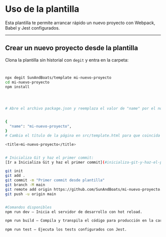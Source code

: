 # Uso de la plantilla

Esta plantilla te permite arrancar rápido un nuevo proyecto con Webpack, Babel y Jest configurados.

---

## Crear un nuevo proyecto desde la plantilla

Clona la plantilla sin historial con `degit` y entra en la carpeta:

```bash


npx degit SunAndBoats/template mi-nuevo-proyecto
cd mi-nuevo-proyecto
npm install




# Abre el archivo package.json y reemplaza el valor de "name" por el nombre de tu nuevo proyecto, por ejemplo:


{
  "name": "mi-nuevo-proyecto",
}
# Cambia el título de la página en src/template.html para que coincida con tu proyecto.

<title>mi-nuevo-proyecto</title>


# Inicializa Git y haz el primer commit:
[Ir a Inicializa Git y haz el primer commit](#inicializa-git-y-haz-el-primer-commit)

git init
git add .
git commit -m "Primer commit desde plantilla"
git branch -M main
git remote add origin https://github.com/SunAndBoats/mi-nuevo-proyecto.git
git push -u origin main


#Comandos disponibles
npm run dev — Inicia el servidor de desarrollo con hot reload.

npm run build — Compila y transpila el código para producción en la carpeta /dist.

npm run test — Ejecuta los tests configurados con Jest.
```
